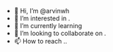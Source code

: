 - 👋 Hi, I’m @arvinwh 
- 👀 I’m interested in .
- 🌱 I’m currently learning 
- 💞️ I’m looking to collaborate on .
- 📫 How to reach ..

<!---
arvinwh/arvinwh is a ✨ special ✨ repository because its `README.md` (this file) appears on your GitHub profile.
You can click the Preview link to take a look at your changes.
--->

